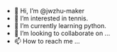 - 👋 Hi, I’m @jwzhu-maker
- 👀 I’m interested in tennis.
- 🌱 I’m currently learning python.
- 💞️ I’m looking to collaborate on ...
- 📫 How to reach me ...

<!---
jwzhu-maker/jwzhu-maker is a ✨ special ✨ repository because its `README.md` (this file) appears on your GitHub profile.
You can click the Preview link to take a look at your changes.
--->
